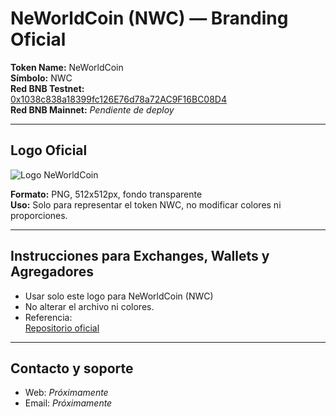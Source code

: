 # NeWorldCoin (NWC) — Branding Oficial

**Token Name:** NeWorldCoin  
**Símbolo:** NWC  
**Red BNB Testnet:**  
[0x1038c838a18399fc126E76d78a72AC9F16BC08D4](https://testnet.bscscan.com/address/0x1038c838a18399fc126E76d78a72AC9F16BC08D4)  
**Red BNB Mainnet:** _Pendiente de deploy_

---

## Logo Oficial

![Logo NeWorldCoin](./neworld_logo_(512x512).png)

**Formato:** PNG, 512x512px, fondo transparente  
**Uso:** Solo para representar el token NWC, no modificar colores ni proporciones.

---

## Instrucciones para Exchanges, Wallets y Agregadores

- Usar solo este logo para NeWorldCoin (NWC)
- No alterar el archivo ni colores.
- Referencia:  
  [Repositorio oficial](https://github.com/NeWorldCoin/newworldcoin-assets)

---

## Contacto y soporte

- Web: _Próximamente_
- Email: _Próximamente_

